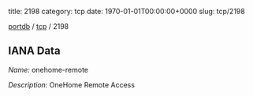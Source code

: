 title: 2198
category: tcp
date: 1970-01-01T00:00:00+0000
slug: tcp/2198

[portdb](/) / [tcp](/category/tcp.html) / 2198


## IANA Data

_Name:_ onehome-remote

_Description:_ OneHome Remote Access

